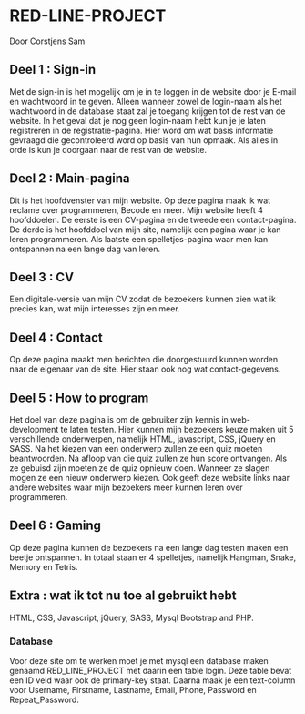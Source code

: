 # RED-LINE-PROJECT
Door Corstjens Sam

## Deel 1 : Sign-in
Met de sign-in is het mogelijk om je in te loggen in de website door je E-mail en wachtwoord in te geven. Alleen wanneer zowel de login-naam als het wachtwoord in de database staat zal je toegang krijgen tot de rest van de website. In het geval dat je nog geen login-naam hebt kun je je laten registreren in de registratie-pagina. Hier word om wat basis informatie gevraagd die gecontroleerd word op basis van hun opmaak. Als alles in orde is kun je doorgaan naar de rest van de website.

## Deel 2 : Main-pagina
Dit is het hoofdvenster van mijn website. Op deze pagina maak ik wat reclame over programmeren, Becode en meer. Mijn website heeft 4 hoofddoelen. De eerste is een CV-pagina en de tweede een contact-pagina. De derde is het hoofddoel van mijn site, namelijk een pagina waar je kan leren programmeren. Als laatste een spelletjes-pagina waar men kan ontspannen na een lange dag van leren.

## Deel 3 : CV
Een digitale-versie van mijn CV zodat de bezoekers kunnen zien wat ik precies kan, wat mijn interesses zijn en meer.

## Deel 4 : Contact
Op deze pagina maakt men berichten die doorgestuurd kunnen worden naar de eigenaar van de site. Hier staan ook nog wat contact-gegevens.

## Deel 5 : How to program
Het doel van deze pagina is om de gebruiker zijn kennis in web-development te laten testen. Hier kunnen mijn bezoekers keuze maken uit 5 verschillende onderwerpen, namelijk HTML, javascript, CSS, jQuery en SASS. Na het kiezen van een onderwerp zullen ze een quiz moeten beantwoorden. Na afloop van die quiz zullen ze hun score ontvangen. Als ze gebuisd zijn moeten ze de quiz opnieuw doen. Wanneer ze slagen mogen ze een nieuw onderwerp kiezen. Ook geeft deze website links naar andere websites waar mijn bezoekers meer kunnen leren over programmeren.

## Deel 6 : Gaming
Op deze pagina kunnen de bezoekers na een lange dag testen maken een beetje ontspannen. In totaal staan er 4 spelletjes, namelijk Hangman, Snake, Memory en Tetris.

## Extra : wat ik tot nu toe al gebruikt hebt
HTML, CSS, Javascript, jQuery, SASS, Mysql Bootstrap and PHP.

### Database
Voor deze site om te werken moet je met mysql een database maken genaamd RED_LINE_PROJECT met daarin een table login. Deze table bevat een ID veld waar ook de primary-key staat. Daarna maak je een text-column voor Username, Firstname, Lastname, Email, Phone, Password en Repeat_Password.
